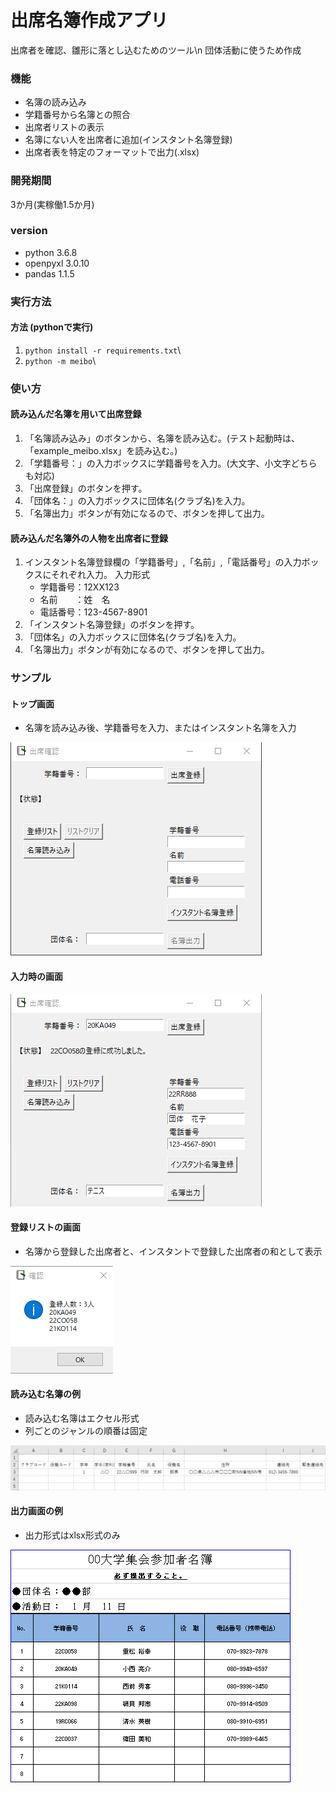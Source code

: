 # 出席名簿作成アプリ

出席者を確認、雛形に落とし込むためのツール\n
団体活動に使うため作成

### 機能

* 名簿の読み込み
* 学籍番号から名簿との照合
* 出席者リストの表示
* 名簿にない人を出席者に追加(インスタント名簿登録)
* 出席者表を特定のフォーマットで出力(.xlsx)

### 開発期間
3か月(実稼働1.5か月)

### version

* python 3.6.8
* openpyxl 3.0.10
* pandas 1.1.5

### 実行方法

#### 方法 (pythonで実行)

1. `python install -r requirements.txt`\
2. `python -m meibo`\

### 使い方

#### 読み込んだ名簿を用いて出席登録

1. 「名簿読み込み」のボタンから、名簿を読み込む。(テスト起動時は、「example_meibo.xlsx」を読み込む。)
2. 「学籍番号：」の入力ボックスに学籍番号を入力。(大文字、小文字どちらも対応)
3. 「出席登録」のボタンを押す。
4. 「団体名：」の入力ボックスに団体名(クラブ名)を入力。
5. 「名簿出力」ボタンが有効になるので、ボタンを押して出力。

#### 読み込んだ名簿外の人物を出席者に登録

1. インスタント名簿登録欄の「学籍番号」,「名前」,「電話番号」の入力ボックスにそれぞれ入力。
   入力形式
    * 学籍番号：12XX123
    * 名前　　：姓　名
    * 電話番号：123-4567-8901
2. 「インスタント名簿登録」のボタンを押す。
3. 「団体名」の入力ボックスに団体名(クラブ名)を入力。
4. 「名簿出力」ボタンが有効になるので、ボタンを押して出力。

### サンプル

#### トップ画面
* 名簿を読み込み後、学籍番号を入力、またはインスタント名簿を入力

![default_window](images/default_window.png)

#### 入力時の画面
![entered_window](images/entered_window.png)

#### 登録リストの画面
* 名簿から登録した出席者と、インスタントで登録した出席者の和として表示

![registrants_list_window](images/registrants_list_window.png)

#### 読み込む名簿の例
* 読み込む名簿はエクセル形式
* 列ごとのジャンルの順番は固定

![example_list](images/example_list.png)

#### 出力画面の例
* 出力形式はxlsx形式のみ

![example_output_sheet](images/example_output_sheet.png)
